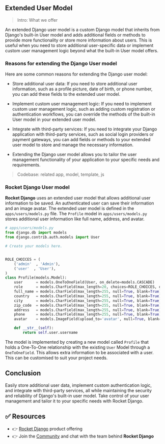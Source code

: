 ## Extended User Model

> Intro: What we offer

An extended Django user model is a custom Django model that inherits from Django's built-in User model and adds additional fields or methods to provide more functionality or store more information about users. This is useful when you need to store additional user-specific data or implement custom user management logic beyond what the built-in User model offers.


### Reasons for extending the Django User model

Here are some common reasons for extending the Django user model:

- Store additional user data: If you need to store additional user information, such as a profile picture, date of birth, or phone number, you can add these fields to the extended user model.

- Implement custom user management logic: If you need to implement custom user management logic, such as adding custom registration or authentication workflows, you can override the methods of the built-in User model in your extended user model.

- Integrate with third-party services: If you need to integrate your Django application with third-party services, such as social login providers or payment gateways, you can add fields or methods to your extended user model to store and manage the necessary information.

- Extending the Django user model allows you to tailor the user management functionality of your application to your specific needs and requirements.

> Codebase: related app, model, template, js 

### Rocket Django User model

**Rocket Django** uses an extended user model that allows additional user information to be saved. An authenticated user can save their information and an image avatar. The extended user model is defined in the `apps/users/models.py` file. The `Profile` model in `apps/users/models.py` stores additional user information like full name, address, and avatar.

```py
# apps/users/models.py
from django.db import models
from django.contrib.auth.models import User

# Create your models here.


ROLE_CHOICES = (
    ('admin'  , 'Admin'),
    ('user'  , 'User'),
)
class Profile(models.Model):
    user      = models.OneToOneField(User, on_delete=models.CASCADE)
    role      = models.CharField(max_length=20, choices=ROLE_CHOICES, default='user')
    full_name = models.CharField(max_length=255, null=True, blank=True)
    country   = models.CharField(max_length=255, null=True, blank=True)
    city      = models.CharField(max_length=255, null=True, blank=True)
    zip_code  = models.CharField(max_length=255, null=True, blank=True)
    address   = models.CharField(max_length=255, null=True, blank=True)
    phone     = models.CharField(max_length=255, null=True, blank=True)
    avatar    = models.ImageField(upload_to='avatar', null=True, blank=True)

    def __str__(self):
        return self.user.username
```

The model is implemented by creating a new model called `Profile` that holds a One-To-One relationship with the existing `User` Model through a `OneToOneField`. This allows extra information to be associated with a user. This can be customised to suit your project needs.


## Conclusion
Easily store additional user data, implement custom authentication logic, and integrate with third-party services, all while maintaining the security and reliability of Django's built-in user model. Take control of your user management and tailor it to your specific needs with Rocket Django.

## ✅ Resources
- 👉 [Rocket Django](https://docs.appseed.us/products/rocket/django/) product offering
- 👉 Join the [Community](https://discord.com/invite/fZC6hup) and chat with the team behind **Rocket Django**
